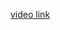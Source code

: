 <a href="https://drive.google.com/file/d/1bW_gdA0ZxRJFuWcxljA8VwpQJpQP898r/view?usp=sharing">video link</a>
